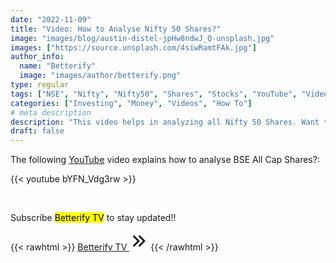 ```yaml
---
date: "2022-11-09"
title: "Video: How to Analyse Nifty 50 Shares?"
image: "images/blog/austin-distel-jpHw8ndwJ_Q-unsplash.jpg"
images: ["https://source.unsplash.com/4siwRamtFAk.jpg"]
author_info: 
  name: "Betterify"
  image: "images/author/betterify.png"
type: regular
tags: ["NSE", "Nifty", "Nifty50", "Shares", "Stocks", "YouTube", "Video" ]
categories: ["Investing", "Money", "Videos", "How To"]
# meta description
description: "This video helps in analyzing all Nifty 50 Shares. Want to know how to Analyse Nifty 50 Shares?"
draft: false
---
```


The following [YouTube](https://www.youtube.com/channel/UCiyLlAY3_T1XiADSThStYGA) video explains how to analyse BSE All Cap Shares?:

{{< youtube bYFN_Vdg3rw >}}

<br>

Subscribe <mark>Betterify TV</mark> to stay updated!!

{{< rawhtml >}}
<a href="https://www.youtube.com/channel/UCiyLlAY3_T1XiADSThStYGA" target="_blank" class="btn btn-primary btn-lg mt-4 mb-4">Betterify TV <svg xmlns="http://www.w3.org/2000/svg" class="h-5 w-5" viewBox="0 0 20 20" width="30px" height="30px" fill="currentColor">
  <path fill-rule="evenodd" d="M10.293 15.707a1 1 0 010-1.414L14.586 10l-4.293-4.293a1 1 0 111.414-1.414l5 5a1 1 0 010 1.414l-5 5a1 1 0 01-1.414 0z" clip-rule="evenodd" />
  <path fill-rule="evenodd" d="M4.293 15.707a1 1 0 010-1.414L8.586 10 4.293 5.707a1 1 0 011.414-1.414l5 5a1 1 0 010 1.414l-5 5a1 1 0 01-1.414 0z" clip-rule="evenodd" />
</svg></a>
{{< /rawhtml >}}
